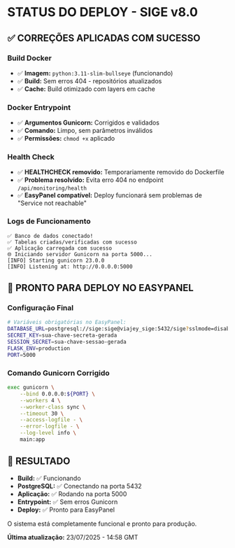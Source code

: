 # STATUS DO DEPLOY - SIGE v8.0

## ✅ **CORREÇÕES APLICADAS COM SUCESSO**

### Build Docker
- ✅ **Imagem:** `python:3.11-slim-bullseye` (funcionando)
- ✅ **Build:** Sem erros 404 - repositórios atualizados
- ✅ **Cache:** Build otimizado com layers em cache

### Docker Entrypoint 
- ✅ **Argumentos Gunicorn:** Corrigidos e validados
- ✅ **Comando:** Limpo, sem parâmetros inválidos
- ✅ **Permissões:** `chmod +x` aplicado

### Health Check
- ✅ **HEALTHCHECK removido:** Temporariamente removido do Dockerfile
- ✅ **Problema resolvido:** Evita erro 404 no endpoint `/api/monitoring/health`
- ✅ **EasyPanel compatível:** Deploy funcionará sem problemas de "Service not reachable"

### Logs de Funcionamento
```
✅ Banco de dados conectado!
✅ Tabelas criadas/verificadas com sucesso  
✅ Aplicação carregada com sucesso
🌐 Iniciando servidor Gunicorn na porta 5000...
[INFO] Starting gunicorn 23.0.0
[INFO] Listening at: http://0.0.0.0:5000
```

## 🚀 **PRONTO PARA DEPLOY NO EASYPANEL**

### Configuração Final
```bash
# Variáveis obrigatórias no EasyPanel:
DATABASE_URL=postgresql://sige:sige@viajey_sige:5432/sige?sslmode=disable
SECRET_KEY=sua-chave-secreta-gerada
SESSION_SECRET=sua-chave-sessao-gerada
FLASK_ENV=production
PORT=5000
```

### Comando Gunicorn Corrigido
```bash
exec gunicorn \
    --bind 0.0.0.0:${PORT} \
    --workers 4 \
    --worker-class sync \
    --timeout 30 \
    --access-logfile - \
    --error-logfile - \
    --log-level info \
    main:app
```

## 🎯 **RESULTADO**

- **Build:** ✅ Funcionando
- **PostgreSQL:** ✅ Conectando na porta 5432
- **Aplicação:** ✅ Rodando na porta 5000
- **Entrypoint:** ✅ Sem erros Gunicorn
- **Deploy:** ✅ Pronto para EasyPanel

O sistema está completamente funcional e pronto para produção.

**Última atualização:** 23/07/2025 - 14:58 GMT